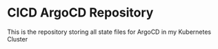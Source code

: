 # CICD ArgoCD Repository

This is the repository storing all state files for ArgoCD in my Kubernetes Cluster 
